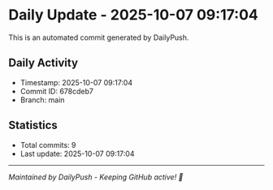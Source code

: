 # Daily Update - 2025-10-07 09:17:04

This is an automated commit generated by DailyPush.

## Daily Activity
- Timestamp: 2025-10-07 09:17:04
- Commit ID: 678cdeb7
- Branch: main

## Statistics
- Total commits: 9
- Last update: 2025-10-07 09:17:04

---
*Maintained by DailyPush - Keeping GitHub active! 🚀*
